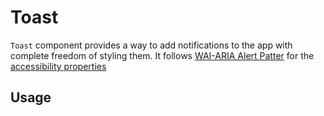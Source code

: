 # Toast

`Toast` component provides a way to add notifications to the app with complete
freedom of styling them. It follows
[WAI-ARIA Alert Patter](https://www.w3.org/TR/wai-aria-practices-1.2/#alert) for
the
[accessibility properties](https://www.w3.org/TR/wai-aria-practices-1.2/#wai-aria-roles-states-and-properties-0)

## Usage

<!-- ADD_EXAMPLE src/toast/stories/templates/ToastBasicJsx.ts -->

<!-- CODESANDBOX
link_title: Toast Basic
js: src/toast/stories/templates/ToastBasicJsx.ts
css: src/toast/stories/templates/ToastBasicCss.ts
-->

<!-- CODESANDBOX
link_title: Toast CSS Animated
js: src/toast/stories/templates/ToastCSSAnimatedJsx.ts
utils: src/toast/stories/templates/UtilsJsx.ts
css: src/toast/stories/templates/ToastBasicCss.ts
deps: ["@chakra-ui/utils"]
-->

<!-- CODESANDBOX
link_title: Toast CSS Transition
js: src/toast/stories/templates/ToastCSSTransitionJsx.ts
utils: src/toast/stories/templates/UtilsJsx.ts
css: src/toast/stories/templates/ToastBasicCss.ts
deps: ["react-transition-group", "@chakra-ui/utils"]
-->

<!-- CODESANDBOX
link_title: Toast React Spring
js: src/toast/stories/templates/ToastReactSpringJsx.ts
utils: src/toast/stories/templates/UtilsJsx.ts
css: src/toast/stories/templates/ToastBasicCss.ts
deps: ["@react-spring/web", "@chakra-ui/utils"]
-->

<!-- ADD_PROPS src/toast -->
